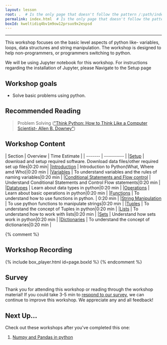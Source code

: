 ```yaml
---
layout: lesson
root: .  # Is the only page that doesn't follow the pattern /:path/index.html
permalink: index.html  # Is the only page that doesn't follow the pattern /:path/index.html
boxId: kweltidiq4bv1m9ow12prsuo9x2espsd
---
```



-------------------------------------------
This workshop focuses on the basic level aspects of python like- variables, loops, data structures and string manipulation. The workshop is designed to help non-programmers, or programmers switching to python.

We will be using Jupyter notebook for this workshop. For instructions regarding the installation of Jupyter, please Navigate to the Setup page


## Workshop goals
- Solve basic problems using python.

## Recommended Reading
> Problem Solving (["Think Python: How to Think Like a Computer Scientist- Allen B. Downey"](https://greenteapress.com/thinkpython/html/index.html))


## Workshop Content 

| Section    | Overview | Time Estimate |
| ------- | ---------- |
|[Setup](https://uic-library.github.io/Python_Intro/00-setup/index.html)    | download and setup required software. Download data files/other required set up files|0:20 min|
|[Introduction](https://uic-library.github.io/Python_Intro/01-introduction/index.html)    | Introduction to Python(What, Where amd Who)|0:20 min | 
|[Variables](https://uic-library.github.io/Python_Intro/02-Variables/index.html)    | To understand variables and the rules of naming variables|0:20 min | 
|[Conditional Statements and Flow control](https://uic-library.github.io/Python_Intro/03-ConditionalStatements/index.html)    | Understand Conditional Statements and Control Flow statements|0:20 min | 
|[Datatypes](https://uic-library.github.io/Python_Intro/04-Datatypes/index.html)    | Learn about data types in python|0:20 min | 
|[Operations](https://uic-library.github.io/Python_Intro/05-Operations/index.html)    | Learn about basic operations in python|0:20 min | 
|[Functions](https://uic-library.github.io/Python_Intro/06-Functions/index.html)    | To understand how to use functions in python. | 0:20 min | 
|[String Manipulation](https://uic-library.github.io/Python_Intro/07-string_manipulation/index.html)    | To use python functions to manipulate strings|0:20 min | 
|[Tuples](https://uic-library.github.io/Python_Intro/08-Tuples/index.html)    | To understand the concept of Tuples in python|0:20 min | 
|[Lists](https://uic-library.github.io/Python_Intro/09-Lists/index.html)    | To understand how to work with lists|0:20 min |
|[Sets](https://uic-library.github.io/Python_Intro/10-Sets/index.html)    | Understand how sets work in python|0:20 min | 
|[Dictionaries](https://uic-library.github.io/Python_Intro/11-Dictionaries/index.html)    | To understand the concept of dictionaries|0:20 min | 



{% comment %}

## Workshop Recording

{% include box_player.html id=page.boxId %}
{% endcomment %}

## Survey

Thank you for attending this workshop or reading through the workshop material! If you could take 3-5 min to [respond to our survey](https://uic.ca1.qualtrics.com/jfe/form/SV_9ZSeKYXAdrFRbWC), we can continue to improve this workshop. We appreciate any and all feedback!


## Next Up...
Check out these workshops after you've completed this one:
1. [Numpy and Pandas in python](https://uic-library.github.io/Python-Pandas-Numpy)

